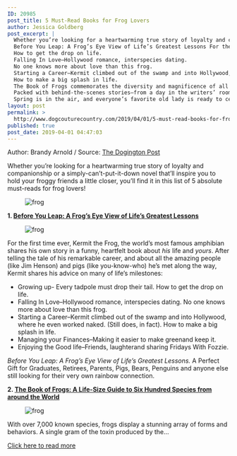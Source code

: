 ```yaml
---
ID: 20985
post_title: 5 Must-Read Books for Frog Lovers
author: Jessica Goldberg
post_excerpt: |
  Whether you’re looking for a heartwarming true story of loyalty and companionship or a simply-can’t-put-it-down novel that’ll inspire you to hold your froggy friends a little closer, you’ll find it in this list of 5 absolute must-reads for frog lovers!
  Before You Leap: A Frog’s Eye View of Life’s Greatest Lessons For the first time ever, Kermit the Frog, the world’s most famous amphibian shares his own story in a funny, heartfelt book about his life and yours.
  How to get the drop on life.
  Falling In Love–Hollywood romance, interspecies dating.
  No one knows more about love than this frog.
  Starting a Career–Kermit climbed out of the swamp and into Hollywood, where he even worked naked.
  How to make a big splash in life.
  The Book of Frogs commemorates the diversity and magnificence of all of these creatures, and many more.
  Packed with behind-the-scenes stories—from a day in the writers’ room at The Onion to why a sketch does or doesn’t make it onto Saturday Night Live to how the BBC nearly erased the entire first season of Monty Python’s Flying Circus—Poking a Dead Frog is a must-read for comedy buffs, writers and pop culture junkies alike.
  Spring is in the air, and everyone’s favorite old lady is ready to celebrate!
layout: post
permalink: >
  http://www.dogcouturecountry.com/2019/04/01/5-must-read-books-for-frog-lovers/
published: true
post_date: 2019-04-01 04:47:03
---
```

<p class="article-info-author-source"> <span>Author: Brandy Arnold</span>&nbsp;/&nbsp;<span>Source: <a href="https://www.dogingtonpost.com/5-must-read-books-for-frog-lovers/" target="_blank">The Dogington Post</a></span> </p> <p>Whether you’re looking for a heartwarming true story of loyalty and companionship or a simply-can’t-put-it-down novel that’ll inspire you to hold your froggy friends a little closer, you’ll find it in this list of 5 absolute must-reads for frog lovers!</p>
<figure><img alt="frog" sizes="(max-width: 1000px) 100vw, 1000px" src="https://www.dogingtonpost.com/wp-content/uploads/2019/03/books-min.jpg" srcset="https://www.dogingtonpost.com/wp-content/uploads/2019/03/books-min.jpg 1000w, https://www.dogingtonpost.com/wp-content/uploads/2019/03/books-min-300x200.jpg 300w, https://www.dogingtonpost.com/wp-content/uploads/2019/03/books-min-610x407.jpg 610w"></figure>
<p><strong>1. <a href="https://amzn.to/2Wubi16">Before You Leap: A Frog’s Eye View of Life’s Greatest Lessons</a></strong></p>
<figure><img alt="frog" sizes="(max-width: 240px) 100vw, 240px" src="https://www.dogingtonpost.com/wp-content/uploads/2019/03/BeforeYouLeap.jpg" srcset="https://www.dogingtonpost.com/wp-content/uploads/2019/03/BeforeYouLeap-240x300.jpg 240w, https://www.dogingtonpost.com/wp-content/uploads/2019/03/BeforeYouLeap.jpg 400w"></figure>
<p>For the first time ever, Kermit the Frog, the world’s most famous amphibian shares his own story in a funny, heartfelt book about <i>his</i> life and <i>yours</i>. After telling the tale of his remarkable career, and about all the amazing people (like Jim Henson) and pigs (like you-know-who) he’s met along the way, Kermit shares his advice on many of life’s milestones:</p>
<ul>
<li>Growing up- Every tadpole must drop their tail. How to get the drop on life.</li>
<li>Falling In Love–Hollywood romance, interspecies dating. No one knows more about love than this frog.</li>
<li>Starting a Career–Kermit climbed out of the swamp and into Hollywood, where he even worked naked. (Still does, in fact). How to make a big splash in life.</li>
<li>Managing your Finances–Making it easier to make greenand keep it.</li>
<li>Enjoying the Good life–Friends, laughterand sharing Fridays With Fozzie.</li>
</ul>
<p><i>Before You Leap: A Frog’s Eye View of Life’s Greatest Lessons.</i> A Perfect Gift for Graduates, Retirees, Parents, Pigs, Bears, Penguins and anyone else still looking for their very own rainbow connection.</p>
<p><strong>2. <a href="https://amzn.to/2WwoSBa">The Book of Frogs: A Life-Size Guide to Six Hundred Species from around the World</a></strong></p>
<figure><img alt="frog" sizes="(max-width: 204px) 100vw, 204px" src="https://www.dogingtonpost.com/wp-content/uploads/2019/03/bookoffrogs.jpg" srcset="https://www.dogingtonpost.com/wp-content/uploads/2019/03/bookoffrogs-204x300.jpg 204w, https://www.dogingtonpost.com/wp-content/uploads/2019/03/bookoffrogs.jpg 339w"></figure>
<p>With over 7,000 known species, frogs display a stunning array of forms and behaviors. A single gram of the toxin produced by the...</p> <p class="article-info-more"> <a href="https://www.dogingtonpost.com/5-must-read-books-for-frog-lovers/" target="_blank">Click here to read more</a> </p>